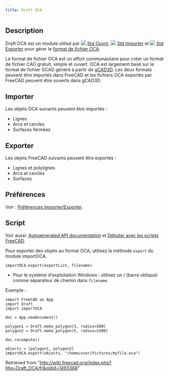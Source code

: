 ```yaml
---
title: Draft OCA
---
```

## Description

Draft OCA est un module utilisé par ![](/images/Std_Open.svg) [Std Ouvrir](/Std_Open/fr "Std Open/fr"), ![](/images/Std_Import.svg) [Std Importer](/Std_Import/fr "Std Import/fr") et ![](/images/Std_Export.svg) [Std Exporter](/Std_Export/fr "Std Export/fr") pour gérer le [format de fichier OCA](http://groups.google.com/group/open_cad_format).

Le format de fichier OCA est un effort communautaire pour créer un format de fichier CAO gratuit, simple et ouvert. OCA est largement basé sur le format de fichier GCAD généré à partir de [gCAD3D](http://www.gcad3d.org/). Les deux formats peuvent être importés dans FreeCAD et les fichiers OCA exportés par FreeCAD peuvent être ouverts dans gCAD3D.

## Importer

Les objets OCA suivants peuvent être importés :

* Lignes
* Arcs et cercles
* Surfaces fermées

## Exporter

Les objets FreeCAD suivants peuvent être exportés :

* Lignes et polylignes
* Arcs et cercles
* Surfaces

## Préférences

Voir : [Préférences Importer/Exporter](/Import_Export_Preferences/fr "Import Export Preferences/fr").

## Script

Voir aussi: [Autogenerated API documentation](https://freecad.github.io/SourceDoc/) et [Débuter avec les scripts FreeCAD](/FreeCAD_Scripting_Basics/fr "FreeCAD Scripting Basics/fr").

Pour exporter des objets au format OCA, utilisez la méthode `export` du module importOCA.

```
importOCA.export(exportList, filename)

```

* Pour le système d'exploitation Windows : utilisez un / (barre oblique) comme séparateur de chemin dans `filename`.

Exemple :

```
import FreeCAD as App
import Draft
import importOCA

doc = App.newDocument()

polygon1 = Draft.make_polygon(3, radius=500)
polygon2 = Draft.make_polygon(5, radius=1500)

doc.recompute()

objects = [polygon1, polygon2]
importOCA.export(objects, "/home/user/Pictures/myfile.oca")

```

Retrieved from "<http://wiki.freecad.org/index.php?title=Draft_OCA/fr&oldid=1493368>"